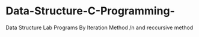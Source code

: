 # Data-Structure-C-Programming-
Data Structure Lab Programs
By Iteration Method /n
and reccursive method
